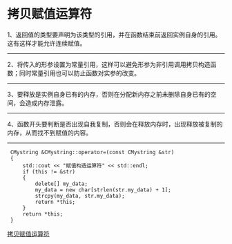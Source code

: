 # 拷贝赋值运算符
1、返回值的类型要声明为该类型的引用，并在函数结束前返回实例自身的引用。这有这样才能允许连续赋值。
********
2、将传入的形参设置为常量引用，这样可以避免形参为非引用调用拷贝构造函数；同时常量引用也可以防止函数对实参的改变。
********
3、要释放是实例自身已有的内存，否则在分配新内存之前未删除自身已有的空间，会造成内存泄露。
********
4、函数开头要判断是否出现自我复制，否则会在释放内存时，出现释放被复制的内存，从而找不到赋值的内容。
********
```
 CMystring &CMystring::operator=(const CMystring &str)
 {
     std::cout << "赋值构造运算符" << std::endl;
     if (this != &str)
     {
         delete[] my_data;
         my_data = new char[strlen(str.my_data) + 1];
         strcpy(my_data, str.my_data);
         return *this;
     }
     return *this;
 }
```
[拷贝赋值运算符](./cmystring.h)
